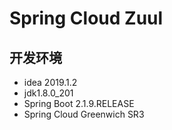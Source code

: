 # Spring Cloud Zuul

## 开发环境

- idea 2019.1.2
- jdk1.8.0_201
- Spring Boot 2.1.9.RELEASE
- Spring Cloud Greenwich SR3